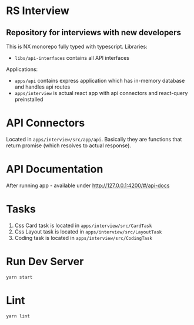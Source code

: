 # RS Interview

## Repository for interviews with new developers

This is NX monorepo fully typed with typescript.
Libraries:

- `libs/api-interfaces` contains all API interfaces

Applications:

- `apps/api` contains express application which has in-memory database and handles api routes
- `apps/interview` is actual react app with api connectors and react-query preinstalled

# API Connectors

Located in `apps/interview/src/app/api`. Basically they are functions that return promise (which resolves to actual response).

# API Documentation

After running app - available under http://127.0.0.1:4200/#/api-docs

# Tasks

1. Css Card task is located in `apps/interview/src/CardTask`
2. Css Layout task is located in `apps/interview/src/LayoutTask`
3. Coding task is located in `apps/interview/src/CodingTask`

# Run Dev Server

```
yarn start
```

# Lint

```
yarn lint
```
